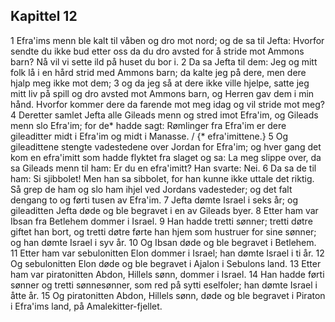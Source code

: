 ## Kapittel 12

1 Efra'ims menn ble kalt til våben og dro mot nord; og de sa til Jefta: Hvorfor sendte du ikke bud etter oss da du dro avsted for å stride mot Ammons barn? Nå vil vi sette ild på huset du bor i.
2 Da sa Jefta til dem: Jeg og mitt folk lå i en hård strid med Ammons barn; da kalte jeg på dere, men dere hjalp meg ikke mot dem;
3 og da jeg så at dere ikke ville hjelpe, satte jeg mitt liv på spill og dro avsted mot Ammons barn, og Herren gav dem i min hånd. Hvorfor kommer dere da farende mot meg idag og vil stride mot meg?
4 Deretter samlet Jefta alle Gileads menn og stred imot Efra'im, og Gileads menn slo Efra'im; for de* hadde sagt: Rømlinger fra Efra'im er dere gileaditter midt i Efra'im og midt i Manasse. / {* efra'imittene.}
5 Og gileadittene stengte vadestedene over Jordan for Efra'im; og hver gang det kom en efra'imitt som hadde flyktet fra slaget og sa: La meg slippe over, da sa Gileads menn til ham: Er du en efra'imitt? Han svarte: Nei.
6 Da sa de til ham: Si sjibbolet! Men han sa sibbolet, for han kunne ikke uttale det riktig. Så grep de ham og slo ham ihjel ved Jordans vadesteder; og det falt dengang to og førti tusen av Efra'im.
7 Jefta dømte Israel i seks år; og gileaditten Jefta døde og ble begravet i en av Gileads byer.
8 Etter ham var Ibsan fra Betlehem dommer i Israel.
9 Han hadde tretti sønner; tretti døtre giftet han bort, og tretti døtre førte han hjem som hustruer for sine sønner; og han dømte Israel i syv år.
10 Og Ibsan døde og ble begravet i Betlehem.
11 Etter ham var sebulonitten Elon dommer i Israel; han dømte Israel i ti år.
12 Og sebulonitten Elon døde og ble begravet i Ajalon i Sebulons land.
13 Etter ham var piratonitten Abdon, Hillels sønn, dommer i Israel.
14 Han hadde førti sønner og tretti sønnesønner, som red på sytti eselfoler; han dømte Israel i åtte år.
15 Og piratonitten Abdon, Hillels sønn, døde og ble begravet i Piraton i Efra'ims land, på Amalekitter-fjellet.
